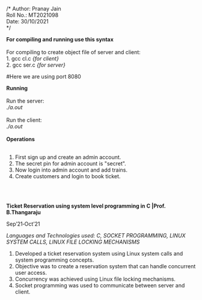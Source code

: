 /*
Author: 	Pranay Jain <br>
Roll No.: 	MT2021098<br>
Date: 		30/10/2021<br>
*/

**For compiling and running use this syntax**<br><br>
For compiling to create object file of server and client:<br>
    1. gcc cl.c *{for client}*<br>
    2. gcc ser.c *{for server}*<br>

#Here we are using port 8080<br>

**Running**<br><br>
Run the server:<br>
    *./a.out*<br>
<br>
Run the client:<br>
    *./a.out*<br>
    <br>
**Operations** <br><br>
1. First sign up and create an admin account. <br>
2. The secret pin for admin account is "secret".<br>
3. Now login into admin account and add trains.<br>
4. Create customers and login to book ticket.<br>
<br>
<br>

**Ticket Reservation using system level programming in C |Prof. B.Thangaraju**

Sep’21‑Oct’21

*Languages and Technologies used: C, SOCKET PROGRAMMING, LINUX SYSTEM CALLS, LINUX FILE LOCKING MECHANISMS*

1. Developed a ticket reservation system using Linux system calls and system programming concepts.
2. Objective was to create a reservation system that can handle concurrent user access.
3. Concurrency was achieved using Linux file locking mechanisms.
4. Socket programming was used to communicate between server and client.

